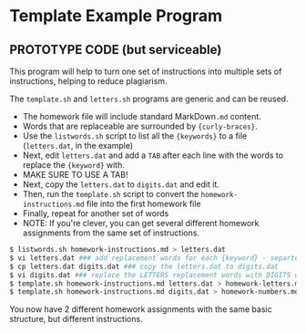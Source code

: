 # Template Example Program

## PROTOTYPE CODE (but serviceable)

This program will help to turn one set of instructions into multiple sets of instructions, helping to reduce plagiarism.

The `template.sh` and `letters.sh` programs are generic and can be reused.


* The homework file will include standard MarkDown`.md` content. 
* Words that are replaceable are surrounded by `{curly-braces}`.
* Use the `listwords.sh` script to list all the `{keywords}` to a file (`letters.dat`, in the example)
* Next, edit `letters.dat` and add a `TAB` after each line with the words to replace the `{keyword}` with. 
* MAKE SURE TO USE A TAB!
* Next, copy the `letters.dat` to `digits.dat` and edit it.
* Then, run the `template.sh` script to convert the `homework-instructions.md` file into the first homework file
* Finally, repeat for another set of words
* NOTE: If you're clever, you can get several different homework assignments from the same set of instructions.

```bash
$ listwords.sh homework-instructions.md > letters.dat
$ vi letters.dat ### add replacement words for each {keyword} - separted by a TAB
$ cp letters.dat digits.dat ### copy the letters.dat to digits.dat
$ vi digits.dat ### replace the LETTERS replacement words with DIGITS words
$ template.sh homework-instructions.md letters.dat > homework-letters.md ### create a homework for letters
$ template.sh homework-instructions.md digits.dat > homework-numbers.md ### create a different homework for digits
 ```

You now have 2 different homework assignments with the same basic structure, but different instructions.
